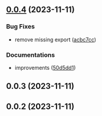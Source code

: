 

## [0.0.4](https://github.com/marcus-sa/deepkit-graphql/compare/core-v0.0.3...core-v0.0.4) (2023-11-11)


### Bug Fixes

* remove missing export ([acbc7cc](https://github.com/marcus-sa/deepkit-graphql/commit/acbc7cca373ffd1ad2ce27ba40847c0fc964b603))


### Documentations

* improvements ([50d5dd1](https://github.com/marcus-sa/deepkit-graphql/commit/50d5dd1a1ac11cb57d629584cb570176b2d65652))

## 0.0.3 (2023-11-11)

## 0.0.2 (2023-11-11)